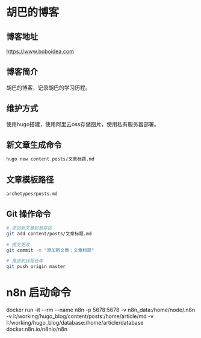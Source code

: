 # 胡巴的博客

## 博客地址

https://www.boboidea.com

## 博客简介

胡巴的博客，记录胡巴的学习历程。

## 维护方式

使用hugo搭建，使用阿里云oss存储图片，使用私有服务器部署。

## 新文章生成命令

```bash
hugo new content posts/文章标题.md
```

## 文章模板路径

```
archetypes/posts.md
```

## Git 操作命令

```bash
# 添加新文章到暂存区
git add content/posts/文章标题.md

# 提交更改
git commit -m "添加新文章：文章标题"

# 推送到远程仓库
git push origin master
```

# n8n 启动命令
docker run -it --rm --name n8n -p 5678:5678 -v n8n_data:/home/node/.n8n -v I:/working/hugo_blog/content/posts:/home/article/md -v I:/working/hugo_blog/database:/home/article/database docker.n8n.io/n8nio/n8n